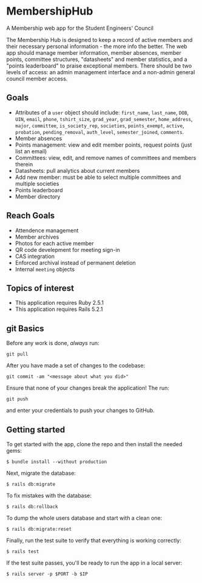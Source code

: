 # MembershipHub
A Membership web app for the Student Engineers' Council

The Membership Hub is designed to keep a record of active members and their 
necessary personal information - the more info the better. The web app should 
manage member information, member absences, member points, committee structures, 
"datasheets" and member statistics, and a "points leaderboard" to praise exceptional 
members. There should be two levels of access: an admin management interface and 
a non-admin general council member access.

## Goals
* Attributes of a `user` object should include: `first_name`, `last_name`, `DOB`,
`UIN`, `email`, `phone`, `tshirt_size`, `grad_year`, `grad_semester`, `home_address`,
`major`, `committee`, `is_society_rep`, `societies`, `points_exempt`, `active`,
`probation`, `pending_removal`, `auth_level`, `semester_joined`, `comments`.
* Member absences
* Points management: view and edit member points, request points (just list an email)
* Committees: view, edit, and remove names of committees and members therein
* Datasheets: pull analytics about current members
* Add new member: must be able to select multiple committees and multiple societies
* Points leaderboard
* Member directory

## Reach Goals
* Attendence management
* Member archives
* Photos for each active member
* QR code develepment for meeting sign-in
* CAS integration
* Enforced archival instead of permanent deletion
* Internal `meeting` objects

## Topics of interest
* This application requires Ruby 2.5.1
* This application requires Rails 5.2.1

## git Basics
Before any work is done, *always* run:
```
git pull
```

After you have made a set of changes to the codebase:
```
git commit -am "<message about what you did>"
```

Ensure that none of your changes break the application! The run:
```
git push
```
and enter your credentials to push your changes to GitHub.

## Getting started

To get started with the app, clone the repo and then install the needed gems:

```
$ bundle install --without production
```

Next, migrate the database:

```
$ rails db:migrate
```

To fix mistakes with the database:
```
$ rails db:rollback
```

To dump the whole users database and start with a clean one:
```
$ rails db:migrate:reset
```


Finally, run the test suite to verify that everything is working correctly:

```
$ rails test
```

If the test suite passes, you'll be ready to run the app in a local server:

```
$ rails server -p $PORT -b $IP
```
